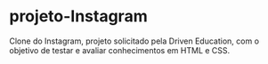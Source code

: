 # projeto-Instagram

Clone do Instagram, projeto solicitado pela Driven Education, com o objetivo de testar e avaliar conhecimentos em HTML e CSS.
